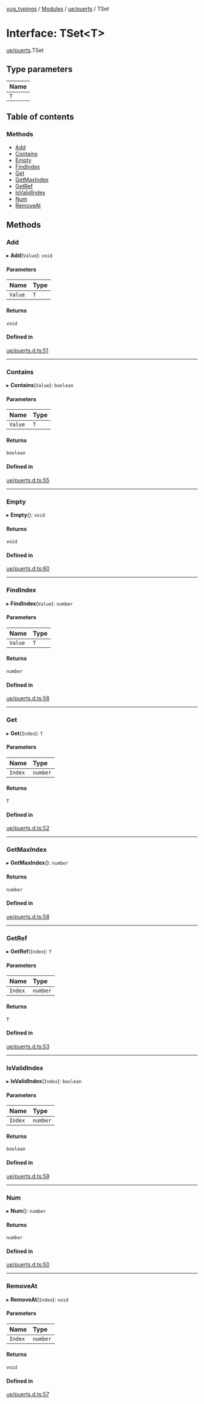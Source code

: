 [yug_typings](../README.md) / [Modules](../modules.md) / [ue/puerts](../modules/ue_puerts.md) / TSet

# Interface: TSet<T\>

[ue/puerts](../modules/ue_puerts.md).TSet

## Type parameters

| Name |
| :------ |
| `T` |

## Table of contents

### Methods

- [Add](ue_puerts.TSet.md#add)
- [Contains](ue_puerts.TSet.md#contains)
- [Empty](ue_puerts.TSet.md#empty)
- [FindIndex](ue_puerts.TSet.md#findindex)
- [Get](ue_puerts.TSet.md#get)
- [GetMaxIndex](ue_puerts.TSet.md#getmaxindex)
- [GetRef](ue_puerts.TSet.md#getref)
- [IsValidIndex](ue_puerts.TSet.md#isvalidindex)
- [Num](ue_puerts.TSet.md#num)
- [RemoveAt](ue_puerts.TSet.md#removeat)

## Methods

### Add

▸ **Add**(`Value`): `void`

#### Parameters

| Name | Type |
| :------ | :------ |
| `Value` | `T` |

#### Returns

`void`

#### Defined in

[ue/puerts.d.ts:51](https://github.com/YugMetaverse/yug_typings/blob/25cad34/ue/puerts.d.ts#L51)

___

### Contains

▸ **Contains**(`Value`): `boolean`

#### Parameters

| Name | Type |
| :------ | :------ |
| `Value` | `T` |

#### Returns

`boolean`

#### Defined in

[ue/puerts.d.ts:55](https://github.com/YugMetaverse/yug_typings/blob/25cad34/ue/puerts.d.ts#L55)

___

### Empty

▸ **Empty**(): `void`

#### Returns

`void`

#### Defined in

[ue/puerts.d.ts:60](https://github.com/YugMetaverse/yug_typings/blob/25cad34/ue/puerts.d.ts#L60)

___

### FindIndex

▸ **FindIndex**(`Value`): `number`

#### Parameters

| Name | Type |
| :------ | :------ |
| `Value` | `T` |

#### Returns

`number`

#### Defined in

[ue/puerts.d.ts:56](https://github.com/YugMetaverse/yug_typings/blob/25cad34/ue/puerts.d.ts#L56)

___

### Get

▸ **Get**(`Index`): `T`

#### Parameters

| Name | Type |
| :------ | :------ |
| `Index` | `number` |

#### Returns

`T`

#### Defined in

[ue/puerts.d.ts:52](https://github.com/YugMetaverse/yug_typings/blob/25cad34/ue/puerts.d.ts#L52)

___

### GetMaxIndex

▸ **GetMaxIndex**(): `number`

#### Returns

`number`

#### Defined in

[ue/puerts.d.ts:58](https://github.com/YugMetaverse/yug_typings/blob/25cad34/ue/puerts.d.ts#L58)

___

### GetRef

▸ **GetRef**(`Index`): `T`

#### Parameters

| Name | Type |
| :------ | :------ |
| `Index` | `number` |

#### Returns

`T`

#### Defined in

[ue/puerts.d.ts:53](https://github.com/YugMetaverse/yug_typings/blob/25cad34/ue/puerts.d.ts#L53)

___

### IsValidIndex

▸ **IsValidIndex**(`Index`): `boolean`

#### Parameters

| Name | Type |
| :------ | :------ |
| `Index` | `number` |

#### Returns

`boolean`

#### Defined in

[ue/puerts.d.ts:59](https://github.com/YugMetaverse/yug_typings/blob/25cad34/ue/puerts.d.ts#L59)

___

### Num

▸ **Num**(): `number`

#### Returns

`number`

#### Defined in

[ue/puerts.d.ts:50](https://github.com/YugMetaverse/yug_typings/blob/25cad34/ue/puerts.d.ts#L50)

___

### RemoveAt

▸ **RemoveAt**(`Index`): `void`

#### Parameters

| Name | Type |
| :------ | :------ |
| `Index` | `number` |

#### Returns

`void`

#### Defined in

[ue/puerts.d.ts:57](https://github.com/YugMetaverse/yug_typings/blob/25cad34/ue/puerts.d.ts#L57)
